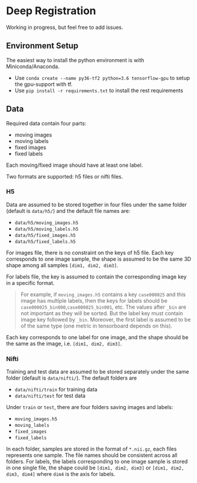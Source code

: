 # Deep Registration

Working in progress, but feel free to add issues.

## Environment Setup

The easiest way to install the python environment is with Miniconda/Anaconda.
- Use `conda create --name py36-tf2 python=3.6 tensorflow-gpu` to setup the gpu-support with tf.
- Use `pip install -r requirements.txt` to install the rest requirements

## Data

Required data contain four parts:
- moving images
- moving labels
- fixed images
- fixed labels

Each moving/fixed image should have at least one label.

Two formats are supported: h5 files or nifti files.

### H5

Data are assumed to be stored together in four files under the same folder (default is `data/h5/`) 
and the default file names are:
- `data/h5/moving_images.h5`
- `data/h5/moving_labels.h5`
- `data/h5/fixed_images.h5`
- `data/h5/fixed_labels.h5`

For images file, there is no constraint on the keys of h5 file. Each key corresponds to one image sample, 
the shape is assumed to be the same 3D shape among all samples `[dim1, dim2, dim3]`.

For labels file, the key is assumed to contain the corresponding image key in a specific format.
> For example, if `moving_images.h5` contains a key `case000025` and this image has multiple labels, 
> then the keys for labels should be `case000025_bin000`,`case000025_bin001`, etc.
> The values after `_bin` are not important as they will be sorted.
> But the label key must contain image key followed by `_bin`. 
> Moreover, the first label is assumed to be of the same type (one metric in tensorboard depends on this).

Each key corresponds to one label for  one image, and the shape should be the same as the image, 
i.e. `[dim1, dim2, dim3]`.

### Nifti
Training and test data are assumed to be stored separately under the same folder (default is `data/nifti/`).
The default folders are
- `data/nifti/train` for training data
- `data/nifti/test` for test data

Under `train` or `test`, there are four folders saving images and labels:
- `moving_images.h5`
- `moving_labels`
- `fixed_images`
- `fixed_labels`

In each folder, samples are stored in the format of `*.nii.gz`, each files represents one sample.
The file names should be consistent across all folders.
For labels, the labels corresponding to one image sample is stored in one single file,
the shape could be `[dim1, dim2, dim3]` or `[dim1, dim2, dim3, dim4]` where `dim4` is the axis for labels.
